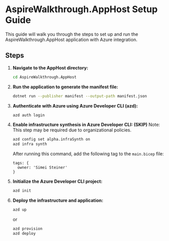 # AspireWalkthrough.AppHost Setup Guide

This guide will walk you through the steps to set up and run the AspireWalkthrough.AppHost application with Azure integration.

## Steps

1. **Navigate to the AppHost directory:**
    ```sh
    cd AspireWalkthrough.AppHost
    ```

2. **Run the application to generate the manifest file:**
    ```sh
    dotnet run --publisher manifest --output-path manifest.json
    ```

4. **Authenticate with Azure using Azure Developer CLI (azd):**
    ```sh
    azd auth login
    ```

5. **Enable infrastructure synthesis in Azure Developer CLI: (SKIP)**
    Note: This step may be required due to organizational policies.

    ```sh
    azd config set alpha.infraSynth on
    azd infra synth
    ```

    After running this command, add the following tag to the `main.bicep` file:
    ```bicep
    tags: {
      owner: 'Simei Steiner'
    }
    ```

6. **Initialize the Azure Developer CLI project:**
    ```sh
    azd init
    ```

7. **Deploy the infrastructure and application:**
    ```sh
    azd up
    ```

    or 
    ```sh
    azd provision
    azd deploy
    ```